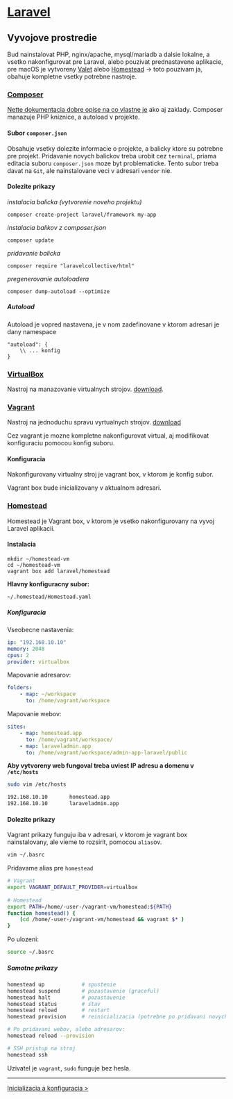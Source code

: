 [Laravel](./index.html)
=======================

## Vyvojove prostredie

Bud nainstalovat PHP, nginx/apache, mysql/mariadb a dalsie lokalne, a vsetko nakonfigurovat pre Laravel, alebo pouzivat prednastavene aplikacie, pre macOS je vytvoreny [Valet](https://laravel.com/docs/5.4/valet) alebo [Homestead](https://laravel.com/docs/5.4/homestead) -> toto pouzivam ja, obahuje kompletne vsetky potrebne nastroje.

### [Composer](https://getcomposer.org/)

[Nette dokumentacia dobre opise na co vlastne je](https://doc.nette.org/cs/2.4/composer) ako aj zaklady. Composer manazuje PHP kniznice, a autoload v projekte.

#### Subor `composer.json`

Obsahuje vsetky dolezite informacie o projekte, a balicky ktore su potrebne pre projekt. Pridavanie novych balickov treba urobit cez `terminal`, priama editacia suboru `composer.json` moze byt problematicke. Tento subor treba davat na `Git`, ale nainstalovane veci v adresari `vendor` nie.

#### Dolezite prikazy

*instalacia balicka (vytvorenie noveho projektu)*

```
composer create-project laravel/framework my-app
```	

*instalacia balikov z composer.json*

```
composer update
```

*pridavanie balicka*

```
composer require "laravelcollective/html"
```

*pregenerovanie autoloadera*

```
composer dump-autoload --optimize
```

##### Autoload

Autoload je vopred nastavena, je v nom zadefinovane v ktorom adresari je dany namespace

```
"autoload": {
	\\ ... konfig
}
```

### [VirtualBox](https://www.virtualbox.org)

Nastroj na manazovanie virtualnych strojov. [download](https://www.virtualbox.org/wiki/Downloads). 


### [Vagrant](https://www.vagrantup.com)

Nastroj na jednoduchu spravu vyrtualnych strojov. [download](https://www.vagrantup.com/downloads.html)

Cez vagrant je mozne kompletne nakonfigurovat virtual, aj modifikovat konfiguraciu pomocou konfig suboru.

#### Konfiguracia

Nakonfigurovany virtualny stroj je vagrant box, v ktorom je konfig subor.

Vagrant box bude inicializovany v aktualnom adresari.

### [Homestead](https://laravel.com/docs/5.4/homestead)

Homestead je Vagrant box, v ktorom je vsetko nakonfigurovany na vyvoj Laravel aplikacii.

#### Instalacia

```
mkdir ~/homestead-vm
cd ~/homestead-vm
vagrant box add laravel/homestead
```

**Hlavny konfiguracny subor:**

```
~/.homestead/Homestead.yaml
```

##### Konfiguracia

Vseobecne nastavenia:

```yaml
ip: "192.168.10.10"
memory: 2048
cpus: 2
provider: virtualbox
```

Mapovanie adresarov:

```yaml
folders:
	- map: ~/workspace
      to: /home/vagrant/workspace
```

Mapovanie webov:

```yaml
sites:
    - map: homestead.app
      to: /home/vagrant/workspace/
	- map: laraveladmin.app
	  to: /home/vagrant/workspace/admin-app-laravel/public
```

**Aby vytvoreny web fungoval treba uviest IP adresu a domenu v `/etc/hosts`**

```bash
sudo vim /etc/hosts
```

```bash
192.168.10.10		homestead.app
192.168.10.10		laraveladmin.app
```

#### Dolezite prikazy

Vagrant prikazy funguju iba v adresari, v ktorom je vagrant box nainstalovany, ale vieme to rozsirit, pomocou `alias`ov.

```bash
vim ~/.basrc
```

Pridavame alias pre `homestead`

```bash
# Vagrant
export VAGRANT_DEFAULT_PROVIDER=virtualbox
 
# Homestead
export PATH=/home/-user-/vagrant-vm/homestead:${PATH}
function homestead() {
	(cd /home/-user-/vagrant-vm/homestead && vagrant $* )
}
```

Po ulozeni:

```bash
source ~/.basrc
```

##### Samotne prikazy

```bash
homestead up 			# spustenie
homestead suspend		# pozastavenie (graceful)
homestead halt			# pozastavenie
homestead status 		# stav
homestead reload		# restart
homestead provision		# reinicializacia (potrebne po pridavani novych webov)

# Po pridavani webov, alebo adresarov:
homestead reload --provision

# SSH pristup na stroj
homestead ssh
```

Uzivatel je `vagrant`, `sudo` funguje bez hesla.

- - - -

[Inicializacia a konfiguracia >](./inicializacia.html)
